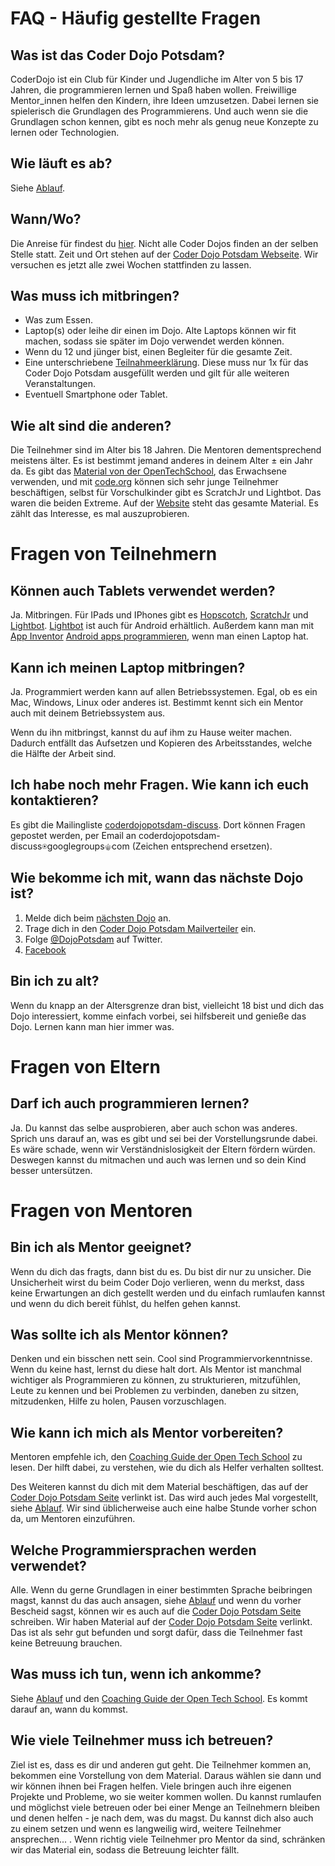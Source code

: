 FAQ - Häufig gestellte Fragen
=============================

Was ist das Coder Dojo Potsdam?
-------------------------------

CoderDojo ist ein Club für Kinder und Jugendliche im Alter von 5 bis 17 Jahren, die programmieren lernen und Spaß haben wollen. Freiwillige Mentor_innen helfen den Kindern, ihre Ideen umzusetzen. Dabei lernen sie spielerisch die Grundlagen des Programmierens. Und auch wenn sie die Grundlagen schon kennen, gibt es noch mehr als genug neue Konzepte zu lernen oder Technologien.

Wie läuft es ab?
----------------
Siehe [Ablauf](Ablauf.md).

Wann/Wo?
--------

Die Anreise für findest du [hier](http://coderdojopotsdam.github.io/Anreise). Nicht alle Coder Dojos finden an der selben Stelle statt.
Zeit und Ort stehen auf der [Coder Dojo Potsdam Webseite](https://CoderDojoPotsdam.github.io). Wir versuchen es jetzt alle zwei Wochen stattfinden zu lassen.

Was muss ich mitbringen?
------------------------

- Was zum Essen.
- Laptop(s) oder leihe dir einen im Dojo. Alte Laptops können wir fit machen, sodass sie später im Dojo verwendet werden können. 
- Wenn du 12 und jünger bist, einen Begleiter für die gesamte Zeit.
- Eine unterschriebene [Teilnahmeerklärung](https://github.com/CoderDojoPotsdam/organize/blob/master/Teilnahmebedingungen-CoderDojo-Potsdam.pdf?raw=true). Diese muss nur 1x für das Coder Dojo Potsdam ausgefüllt werden und gilt für alle weiteren Veranstaltungen.
- Eventuell Smartphone oder Tablet.

Wie alt sind die anderen?
-------------------------

Die Teilnehmer sind im Alter bis 18 Jahren. Die Mentoren dementsprechend meistens älter. Es ist bestimmt jemand anderes in deinem Alter ± ein Jahr da. Es gibt das [Material von der OpenTechSchool](http://learn.opentechschool.org/), das Erwachsene verwenden, und mit [code.org](http://code.org/) können sich sehr junge Teilnehmer beschäftigen, selbst für Vorschulkinder gibt es ScratchJr und Lightbot. Das waren die beiden Extreme. Auf der [Website](https://CoderDojoPotsdam.github.io) steht das gesamte Material. Es zählt das Interesse, es mal auszuprobieren.

Fragen von Teilnehmern
======================

Können auch Tablets verwendet werden?
-------------------------------------

Ja. Mitbringen. Für IPads und IPhones gibt es [Hopscotch](http://www.gethopscotch.com/), [ScratchJr](http://www.scratchjr.org/) und [Lightbot](https://itunes.apple.com/de/app/lightbot-programming-puzzles/id657638474?mt=8). [Lightbot](https://itunes.apple.com/de/app/lightbot-programming-puzzles/id657638474?mt=8) ist auch für Android erhältlich. Außerdem kann man mit [App Inventor](http://appinventor.mit.edu/) [Android apps programmieren](http://www.universalsubtitles.org/en/videos/Uhxo9Ar9G9N3/info/talk-to-me-part-1-mit-app-inventor-tutorial-1/), wenn man einen Laptop hat.

Kann ich meinen Laptop mitbringen?
----------------------------------

Ja. Programmiert werden kann auf allen Betriebssystemen. Egal, ob es ein Mac, Windows, Linux oder anderes ist. Bestimmt kennt sich ein Mentor auch mit deinem Betriebssystem aus. 

Wenn du ihn mitbringst, kannst du auf ihm zu Hause weiter machen. Dadurch entfällt das Aufsetzen und Kopieren des Arbeitsstandes, welche die Hälfte der Arbeit sind.

Ich habe noch mehr Fragen. Wie kann ich euch kontaktieren?
----------------------------------------------------------

Es gibt die Mailingliste [coderdojopotsdam-discuss](https://groups.google.com/forum/#!forum/coderdojopotsdam-discuss). Dort können Fragen gepostet werden, per Email an coderdojopotsdam-discuss⍟googlegroups⚜com (Zeichen entsprechend ersetzen). 

Wie bekomme ich mit, wann das nächste Dojo ist?
-----------------------------------------------

1. Melde dich beim [nächsten Dojo](https://CoderDojoPotsdam.github.io) an.
2. Trage dich in den [Coder Dojo Potsdam Mailverteiler](https://groups.google.com/forum/#!forum/coderdojopotsdam) ein.
3. Folge [@DojoPotsdam](https://twitter.com/DojoPotsdam) auf Twitter.
4. [Facebook](https://www.facebook.com/groups/1526949497552279/)

Bin ich zu alt?
---------------

Wenn du knapp an der Altersgrenze dran bist, vielleicht 18 bist und dich das Dojo interessiert, komme einfach vorbei, sei hilfsbereit und genieße das Dojo. Lernen kann man hier immer was.

Fragen von Eltern
=================

Darf ich auch programmieren lernen?
-----------------------------------

Ja. Du kannst das selbe ausprobieren, aber auch schon was anderes. Sprich uns darauf an, was es gibt und sei bei der Vorstellungsrunde dabei. Es wäre schade, wenn wir Verständnislosigkeit der Eltern fördern würden. Deswegen kannst du mitmachen und auch was lernen und so dein Kind besser untersützen.

Fragen von Mentoren
===================

Bin ich als Mentor geeignet?
----------------------------

Wenn du dich das fragts, dann bist du es. Du bist dir nur zu unsicher. Die Unsicherheit wirst du beim Coder Dojo verlieren, wenn du merkst, dass keine Erwartungen an dich gestellt werden und du einfach rumlaufen kannst und wenn du dich bereit fühlst, du helfen gehen kannst.

Was sollte ich als Mentor können?
---------------------------------

Denken und ein bisschen nett sein. Cool sind Programmiervorkenntnisse. Wenn du keine hast, lernst du diese halt dort. Als Mentor ist manchmal wichtiger als Programmieren zu können, zu strukturieren, mitzufühlen, Leute zu kennen und bei Problemen zu verbinden, daneben zu sitzen, mitzudenken, Hilfe zu holen, Pausen vorzuschlagen.

Wie kann ich mich als Mentor vorbereiten?
-----------------------------------------

Mentoren empfehle ich, den [Coaching Guide der Open Tech School](http://opentechschool.github.io/slides/presentations/coaching/) zu lesen. Der hilft dabei, zu verstehen, wie du dich als Helfer verhalten solltest.

Des Weiteren kannst du dich mit dem Material beschäftigen, das auf der [Coder Dojo Potsdam Seite](https://CoderDojoPotsdam.github.io) verlinkt ist. Das wird auch jedes Mal vorgestellt, siehe [Ablauf](Ablauf.md). Wir sind üblicherweise auch eine halbe Stunde vorher schon da, um Mentoren einzuführen.

Welche Programmiersprachen werden verwendet?
--------------------------------------------

Alle. Wenn du gerne Grundlagen in einer bestimmten Sprache beibringen magst, kannst du das auch ansagen, siehe [Ablauf](Ablauf.md#begrüßungsrede) und wenn du vorher Bescheid sagst, können wir es auch auf die [Coder Dojo Potsdam Seite](https://CoderDojoPotsdam.github.io) schreiben. Wir haben Material auf der [Coder Dojo Potsdam Seite](https://CoderDojoPotsdam.github.io) verlinkt. Das ist als sehr gut befunden und sorgt dafür, dass die Teilnehmer fast keine Betreuung brauchen.

Was muss ich tun, wenn ich ankomme?
-----------------------------------

Siehe [Ablauf](Ablauf.md) und den [Coaching Guide der Open Tech School](http://opentechschool.github.io/slides/presentations/coaching/). Es kommt darauf an, wann du kommst.

Wie viele Teilnehmer muss ich betreuen?
---------------------------------------

Ziel ist es, dass es dir und anderen gut geht. Die Teilnehmer kommen an, bekommen eine Vorstellung von dem Material. Daraus wählen sie dann und wir können ihnen bei Fragen helfen. Viele bringen auch ihre eigenen Projekte und Probleme, wo sie weiter kommen wollen. Du kannst rumlaufen und möglichst viele betreuen oder bei einer Menge an Teilnehmern bleiben und denen helfen - je nach dem, was du magst. Du kannst dich also auch zu einem setzen und wenn es langweilig wird, weitere Teilnehmer ansprechen... . Wenn richtig viele Teilnehmer pro Mentor da sind, schränken wir das Material ein, sodass die Betreuung leichter fällt.




